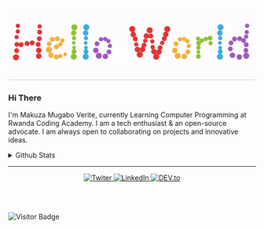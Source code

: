
<p style="text-align:center">
<img src="./sample.gif">
</p>


### Hi There

I'm Makuza Mugabo Verite, currently Learning Computer Programming at Rwanda Coding Academy. I am a tech enthusiast & an open-source advocate. I am always open to collaborating on projects and innovative ideas.


<details>
  <summary>Github Stats</summary>
  <img src="https://github-readme-stats.vercel.app/api?username=makuzaverite&count_private=true&show_icons=true&include_all_commits=true&width=100%" width="100%" />
<!--   <img src="https://github-readme-stats.vercel.app/api/top-langs/?username=makuzaverite&hide=TeX&layout=compact"/> -->
</details>

<hr>

<p style="text-align:center">
<a href="https://twitter.com/makuza_mugabo_v" target="_blank">
  <img src="https://img.shields.io/badge/Twitter-%230077B5.svg?&style=flat-square&logo=twitter&logoColor=white" alt="Twiter">
</a>

<a href="https://www.linkedin.com/in/makuza-mugabo-verite-99369a184/" target="_blank">
  <img src="https://img.shields.io/badge/LinkedIn-%230077B5.svg?&style=flat-square&logo=linkedin&logoColor=white" alt="LinkedIn">
</a>

<a href="https://dev.to/mugaboverite" target="_blank">
   <img src="https://img.shields.io/badge/DEV-%230A0A0A.svg?&style=flat-square&logo=DEV.to&logoColor=white" alt="DEV.to">
</a>
</p>


<br><br>

![Visitor Badge](https://visitor-badge.laobi.icu/badge?page_id=makuzaverite.makuzaverite)

